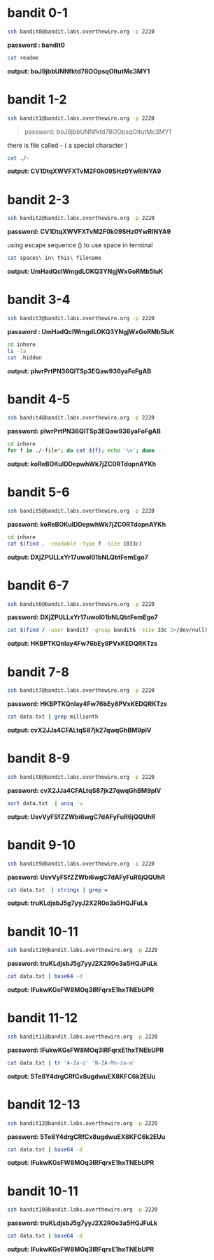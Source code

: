 # bandit 0-1

```bash
ssh bandit0@bandit.labs.overthewire.org -p 2220
```

**password : bandit0**

```bash
cat readme
```

**output: boJ9jbbUNNfktd78OOpsqOltutMc3MY1**

# bandit 1-2

```bash
ssh bandit1@bandit.labs.overthewire.org -p 2220
```
> password: boJ9jbbUNNfktd78OOpsqOltutMc3MY1

there is file called - ( a special character )

```bash
cat ./-
```
**output: CV1DtqXWVFXTvM2F0k09SHz0YwRINYA9**

# bandit 2-3

```bash
ssh bandit2@bandit.labs.overthewire.org -p 2220
```
**password: CV1DtqXWVFXTvM2F0k09SHz0YwRINYA9**

using escape sequence (\) to use space in terminal

```bash
cat spaces\ in\ this\ filename
```
**output: UmHadQclWmgdLOKQ3YNgjWxGoRMb5luK**

# bandit 3-4

```bash
ssh bandit3@bandit.labs.overthewire.org -p 2220
```
**password : UmHadQclWmgdLOKQ3YNgjWxGoRMb5luK**

```bash
cd inhere
ls -la
cat .hidden
```
**output: pIwrPrtPN36QITSp3EQaw936yaFoFgAB**

# bandit 4-5

```bash
ssh bandit4@bandit.labs.overthewire.org -p 2220
```
**password: pIwrPrtPN36QITSp3EQaw936yaFoFgAB**

```bash
cd inhere
for f in ./-file*; do cat ${f}; echo '\n'; done
```
**output: koReBOKuIDDepwhWk7jZC0RTdopnAYKh**

# bandit 5-6

```bash
ssh bandit5@bandit.labs.overthewire.org -p 2220
```
**password: koReBOKuIDDepwhWk7jZC0RTdopnAYKh**

```bash
cd inhere
cat $(find . -readable -type f -size 1033c)
```
**output: DXjZPULLxYr17uwoI01bNLQbtFemEgo7**

# bandit 6-7

```bash
ssh bandit6@bandit.labs.overthewire.org -p 2220
```
**password: DXjZPULLxYr17uwoI01bNLQbtFemEgo7**

```bash
cat $(find / -user bandit7 -group bandit6 -size 33c 2>/dev/null)
```
**output: HKBPTKQnIay4Fw76bEy8PVxKEDQRKTzs**

# bandit 7-8

```bash
ssh bandit7@bandit.labs.overthewire.org -p 2220
```
**password: HKBPTKQnIay4Fw76bEy8PVxKEDQRKTzs**

```bash
cat data.txt | grep millionth
```

**output: cvX2JJa4CFALtqS87jk27qwqGhBM9plV**


# bandit 8-9

```bash
ssh bandit8@bandit.labs.overthewire.org -p 2220
```
**password: cvX2JJa4CFALtqS87jk27qwqGhBM9plV**

```bash
sort data.txt  | uniq -u
```

**output: UsvVyFSfZZWbi6wgC7dAFyFuR6jQQUhR**

# bandit 9-10

```bash
ssh bandit9@bandit.labs.overthewire.org -p 2220
```
**password: UsvVyFSfZZWbi6wgC7dAFyFuR6jQQUhR**

```bash
cat data.txt  | strings | grep =
```

**output: truKLdjsbJ5g7yyJ2X2R0o3a5HQJFuLk**


# bandit 10-11

```bash
ssh bandit10@bandit.labs.overthewire.org -p 2220
```
**password: truKLdjsbJ5g7yyJ2X2R0o3a5HQJFuLk**

```bash
cat data.txt | base64 -d
```

**output: IFukwKGsFW8MOq3IRFqrxE1hxTNEbUPR**

# bandit 11-12

```bash
ssh bandit11@bandit.labs.overthewire.org -p 2220
```
**password: IFukwKGsFW8MOq3IRFqrxE1hxTNEbUPR**

```bash
cat data.txt | tr 'A-Za-z' 'N-ZA-Mn-za-m'
```
**output: 5Te8Y4drgCRfCx8ugdwuEX8KFC6k2EUu**

# bandit 12-13

```bash
ssh bandit12@bandit.labs.overthewire.org -p 2220
```
**password: 5Te8Y4drgCRfCx8ugdwuEX8KFC6k2EUu**

```bash
cat data.txt | base64 -d
```

**output: IFukwKGsFW8MOq3IRFqrxE1hxTNEbUPR**

# bandit 10-11

```bash
ssh bandit10@bandit.labs.overthewire.org -p 2220
```
**password: truKLdjsbJ5g7yyJ2X2R0o3a5HQJFuLk**

```bash
cat data.txt | base64 -d
```

**output: IFukwKGsFW8MOq3IRFqrxE1hxTNEbUPR**
